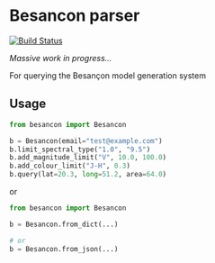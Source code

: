 Besancon parser
===============

[![Build Status](https://travis-ci.org/mindriot101/besancon.png?branch=master)](https://travis-ci.org/mindriot101/besancon)

*Massive work in progress...*


For querying the Besançon model generation system

Usage
-----

``` python
from besancon import Besancon

b = Besancon(email="test@example.com")
b.limit_spectral_type("1.0", "9.5")
b.add_magnitude_limit("V", 10.0, 100.0)
b.add_colour_limit("J-H", 0.3)
b.query(lat=20.3, long=51.2, area=64.0)
```


or

```python
from besancon import Besancon

b = Besancon.from_dict(...)

# or
b = Besancon.from_json(...)

```
